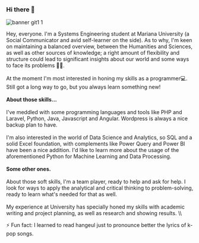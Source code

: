 ### Hi there 👋

![banner git1 1](https://github.com/andreaccaicedo/andreaccaicedo/assets/145616401/d78c304b-7374-4579-b458-a6e24af8a46e)

Hey, everyone. I'm a Systems Engineering student at Mariana University (a Social Communicator and avid self-learner on the side). As to why, I'm keen on maintaining a balanced overview, between the Humanities and Sciences, as well as other sources of knowledge; a right amount of flexibility and structure could lead to significant insights about our world and some ways to face its problems 🌱✨. \
\
At the moment I'm most interested in honing my skills as a programmer💻. Still got a long way to go, but you always learn something new!\
\
<b>About those skills...</b>\
\
I've meddled with some programming languages and tools like PHP and Laravel, Python, Java, Javascript and Angular. Wordpress is always a nice backup plan to have. \
\
I'm also interested in the world of Data Science and Analytics, so SQL and a solid Excel foundation, with complements like Power Query and Power BI have been a nice addition. I'd like to learn more about the usage of the aforementioned Python for Machine Learning and Data Processing. \
\
<b>Some other ones.</b>\
\
About those soft skills, I'm a team player, ready to help and ask for help. I look for ways to apply the analytical and critical thinking to problem-solving, ready to learn what's needed for that as well.\
\
My experience at University has specially honed my skills with academic writing and project planning, as well as research and showing results.
\\\



⚡ Fun fact: I learned to read hangeul just to pronounce better the lyrics of k-pop songs.

<!--
**andreaccaicedo/andreaccaicedo** is a ✨ _special_ ✨ repository because its `README.md` (this file) appears on your GitHub profile.

Here are some ideas to get you started:
![banner git1 1](https://github.com/andreaccaicedo/andreaccaicedo/assets/145616401/68ced068-a850-4e1a-943e-9b9fbfbb1c30)

- 🔭 I’m currently working on ...
- 🌱 I’m currently learning ...
- 👯 I’m looking to collaborate on ...
- 🤔 I’m looking for help with ...
- 💬 Ask me about ...
- 📫 How to reach me: ...
- 😄 Pronouns: ...
- ⚡ Fun fact: ...
-->
